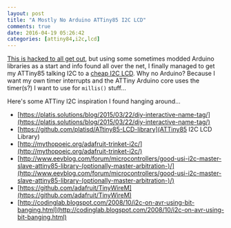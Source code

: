 ```yaml
---
layout: post
title: "A Mostly No Arduino ATTiny85 I2C LCD"
comments: true
date: 2016-04-19 05:26:42
categories: [attiny84,i2c,lcd]
---
```


[This is hacked to all get out](https://github.com/funkfinger/electronic-tests/tree/master/test_no_arduino_attiny85_i2c_lcd), but using some sometimes modded Arduino libraries as a start and info found all over the net, I finally managed to get my ATTiny85 talking I2C to a [cheap I2C LCD](http://www.ebay.com/sch/i.html?_odkw=i2c+lcd+2x16&_osacat=0&_from=R40&_trksid=p2045573.m570.l1313.TR0.TRC0.H0.Xi2c+lcd+2x16+1602.TRS0&_nkw=i2c+lcd+2x16+1602&_sacat=0). Why no Arduino? Because I want my own timer interrupts and the ATTiny Arduino core uses the timer(s?) I want to use for `millis()` stuff...

Here's some ATTiny I2C inspiration I found hanging around...

* [https://platis.solutions/blog/2015/03/22/diy-interactive-name-tag/](https://platis.solutions/blog/2015/03/22/diy-interactive-name-tag/)
* [https://github.com/platisd/ATtiny85-LCD-library](ATTiny85 I2C LCD Library)
* [http://mythopoeic.org/adafruit-trinket-i2c/](http://mythopoeic.org/adafruit-trinket-i2c/)
* [http://www.eevblog.com/forum/microcontrollers/good-usi-i2c-master-slave-attiny85-library-(optionally-master-arbitration-)/](http://www.eevblog.com/forum/microcontrollers/good-usi-i2c-master-slave-attiny85-library-(optionally-master-arbitration-)/)
* [https://github.com/adafruit/TinyWireM](https://github.com/adafruit/TinyWireM)
* [http://codinglab.blogspot.com/2008/10/i2c-on-avr-using-bit-banging.html](http://codinglab.blogspot.com/2008/10/i2c-on-avr-using-bit-banging.html)



